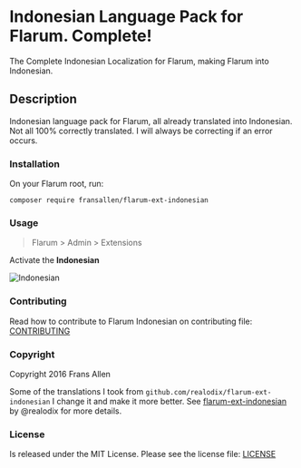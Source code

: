# Indonesian Language Pack for Flarum. Complete!

The Complete Indonesian Localization for Flarum, making Flarum into Indonesian.

## Description

Indonesian language pack for Flarum, all already translated into Indonesian. Not all 100% correctly translated. I will always be correcting if an error occurs.

### Installation

On your Flarum root, run:

```
composer require fransallen/flarum-ext-indonesian
```

### Usage

> Flarum > Admin > Extensions

Activate the **Indonesian**

![Indonesian](https://storage.googleapis.com/fransallencom.appspot.com/images/flarum-ext-indonesian.png)

### Contributing

Read how to contribute to Flarum Indonesian on contributing file: [CONTRIBUTING](https://github.com/fransallen/flarum-ext-indonesian/blob/master/CONTRIBUTING.md)

### Copyright

Copyright 2016 Frans Allen

Some of the translations I took from `github.com/realodix/flarum-ext-indonesian` I change it and make it more better. See [flarum-ext-indonesian](https://github.com/realodix/flarum-ext-indonesian) by @realodix for more details.

### License

Is released under the MIT License. Please see the license file: [LICENSE](https://github.com/fransallen/flarum-ext-indonesian/blob/master/LICENSE)
